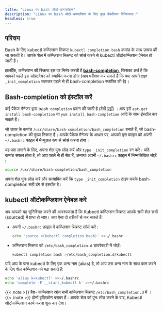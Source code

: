 ```yaml
---
title: "Linux पर bash ऑटो-कम्पलीशन"
description: "Linux पर bash ऑटो-कम्पलीशन के लिए कुछ वैकल्पिक विन्विन्यास।"
headless: true
---
```


## परिचय

 Bash के लिए kubectl  कम्प्लिशन स्क्रिप्ट `kubectl completion bash` कमांड के साथ उत्पन्न की जा सकती है। आपके शेल में कम्प्लिशन स्क्रिप्ट को सोर्स करने से kubectl ऑटोकम्प्लिशन ऐनेबल हो जाती है।

 हालाँकि, कम्प्लिशन की स्क्रिप्ट इस पर निर्भर करती है [**bash-completion**](https://github.com/scop/bash-completion), जिसका अर्थ है कि आपको पहले इस सॉफ़्टवेयर को स्थापित करना होगा (आप परीक्षण कर  सकते हैं कि क्या आपने `टाइप _init_completion`  चलाकर पहले से ही bash-completion स्थापित की है)।

## Bash-completion को इंस्टॉल करें

कई पैकेज मैनेजर द्वारा bash-`completion` प्रदान की जाती है (देखें [यहाँ](https://github.com/scop/bash-completion#installation)) । आप इसे `apt-get install bash-completion` या `yum install bash-completion` आदि के साथ इंस्टॉल कर सकते हैं।

जो ऊपर के कमांड `/usr/share/bash-completion/bash_completion` बनाते हैं, जो bash-completion की मुख्य स्क्रिप्ट है। आपके पैकेज मैनेजर के आधार पर, आपको इस फाइल को अपनी `~/.bashrc` फाइल में मैन्युअल रूप से सोर्स करना होगा।

यह पता लगाने के लिए, अपना शेल पुनः लोड करें और `type _init_completion` रन करे। यदि कमांड  सफल होता है, तो आप पहले से ही सेट हैं, अन्यथा अपनी `~/.bashrc` फ़ाइल में निम्नलिखित जोड़ें :
```bash
source /usr/share/bash-completion/bash_completion
```

अपना शेल पुनः लोड करें और सत्यापित करें कि `type _init_completion` टाइप करके bash-completion सही ढंग से इंस्टॉल है।

## kubectl ऑटोकम्प्लिशन ऐनेबल करे

अब आपको यह सुनिश्चित करने की आवश्यकता है कि Kubectl  कम्प्लिशन स्क्रिप्ट आपके सभी शेल सत्रों (sourced) में प्राप्त हो जाए। आप ऐसा दो तरीकों से कर सकते हैं:

- अपनी `~/.bashrc` फ़ाइल में  कम्प्लिशन स्क्रिप्ट सॉर्स करें :

   ```bash
  echo 'source <(kubectl completion bash)' >>~/.bashr
  ```
 -  कम्प्लिशन स्क्रिप्ट को `/etc/bash_completion.d` डायरेक्टरी में जोड़ें:
    ```bash
    kubectl completion bash >/etc/bash_completion.d/kubectl
    ```
    

यदि आप के पास kubectl के लिए एक अन्य नाम (alias) है, तो आप उस अन्य नाम के साथ काम करने के लिए शेल कम्प्लिशन को बढ़ा सकते हैं:    
```bash
echo 'alias k=kubectl' >>~/.bashrc
echo 'complete -F __start_kubectl k' >>~/.bashrc
```
{{< note >}}
बैश- कम्प्लिशन स्रोत सभी कम्प्लिशन स्क्रिप्ट `/etc/bash_completion.d` में ।
{{< /note >}}
दोनों दृष्टिकोण बराबर हैं। आपके शेल को पुनः लोड करने के बाद, Kubectl ऑटोकम्प्लिशन कार्य करना शुरू कर देगा।
